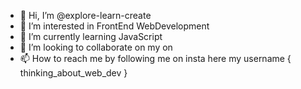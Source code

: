 - 👋 Hi, I’m @explore-learn-create
- 👀 I’m interested in FrontEnd WebDevelopment
- 🌱 I’m currently learning JavaScript
- 💞️ I’m looking to collaborate on my on
- 📫 How to reach me by following me on insta here my username { thinking_about_web_dev }

<!---
explore-learn-create/explore-learn-create is a ✨ special ✨ repository because its `README.md` (this file) appears on your GitHub profile.
You can click the Preview link to take a look at your changes.
--->
